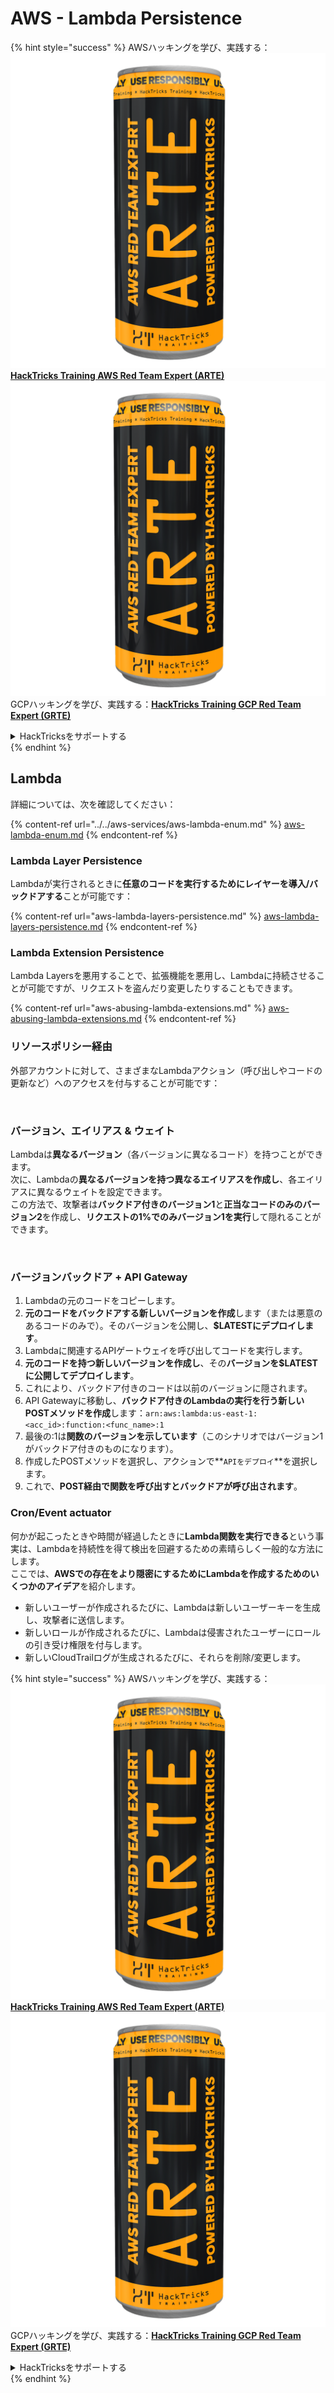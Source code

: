 # AWS - Lambda Persistence

{% hint style="success" %}
AWSハッキングを学び、実践する：<img src="../../../../.gitbook/assets/image (1) (1) (1).png" alt="" data-size="line">[**HackTricks Training AWS Red Team Expert (ARTE)**](https://training.hacktricks.xyz/courses/arte)<img src="../../../../.gitbook/assets/image (1) (1) (1).png" alt="" data-size="line">\
GCPハッキングを学び、実践する：<img src="../../../../.gitbook/assets/image (2).png" alt="" data-size="line">[**HackTricks Training GCP Red Team Expert (GRTE)**<img src="../../../../.gitbook/assets/image (2).png" alt="" data-size="line">](https://training.hacktricks.xyz/courses/grte)

<details>

<summary>HackTricksをサポートする</summary>

* [**サブスクリプションプラン**](https://github.com/sponsors/carlospolop)を確認してください！
* **💬 [**Discordグループ**](https://discord.gg/hRep4RUj7f)または[**Telegramグループ**](https://t.me/peass)に参加するか、**Twitter** 🐦 [**@hacktricks\_live**](https://twitter.com/hacktricks_live)**をフォローしてください。**
* **[**HackTricks**](https://github.com/carlospolop/hacktricks)および[**HackTricks Cloud**](https://github.com/carlospolop/hacktricks-cloud)のGitHubリポジトリにPRを提出してハッキングトリックを共有してください。**

</details>
{% endhint %}

## Lambda

詳細については、次を確認してください：

{% content-ref url="../../aws-services/aws-lambda-enum.md" %}
[aws-lambda-enum.md](../../aws-services/aws-lambda-enum.md)
{% endcontent-ref %}

### Lambda Layer Persistence

Lambdaが実行されるときに**任意のコードを実行するためにレイヤーを導入/バックドアする**ことが可能です：

{% content-ref url="aws-lambda-layers-persistence.md" %}
[aws-lambda-layers-persistence.md](aws-lambda-layers-persistence.md)
{% endcontent-ref %}

### Lambda Extension Persistence

Lambda Layersを悪用することで、拡張機能を悪用し、Lambdaに持続させることが可能ですが、リクエストを盗んだり変更したりすることもできます。

{% content-ref url="aws-abusing-lambda-extensions.md" %}
[aws-abusing-lambda-extensions.md](aws-abusing-lambda-extensions.md)
{% endcontent-ref %}

### リソースポリシー経由

外部アカウントに対して、さまざまなLambdaアクション（呼び出しやコードの更新など）へのアクセスを付与することが可能です：

<figure><img src="../../../../.gitbook/assets/image (255).png" alt=""><figcaption></figcaption></figure>

### バージョン、エイリアス & ウェイト

Lambdaは**異なるバージョン**（各バージョンに異なるコード）を持つことができます。\
次に、Lambdaの**異なるバージョンを持つ異なるエイリアスを作成し**、各エイリアスに異なるウェイトを設定できます。\
この方法で、攻撃者は**バックドア付きのバージョン1**と**正当なコードのみのバージョン2**を作成し、**リクエストの1%でのみバージョン1を実行**して隠れることができます。

<figure><img src="../../../../.gitbook/assets/image (120).png" alt=""><figcaption></figcaption></figure>

### バージョンバックドア + API Gateway

1. Lambdaの元のコードをコピーします。
2. **元のコードをバックドアする新しいバージョンを作成**します（または悪意のあるコードのみで）。そのバージョンを公開し、**$LATESTにデプロイします**。
3. Lambdaに関連するAPIゲートウェイを呼び出してコードを実行します。
4. **元のコードを持つ新しいバージョンを作成し**、その**バージョンを$LATESTに公開してデプロイします**。
5. これにより、バックドア付きのコードは以前のバージョンに隠されます。
6. API Gatewayに移動し、**バックドア付きのLambdaの実行を行う新しいPOSTメソッドを作成**します：`arn:aws:lambda:us-east-1:<acc_id>:function:<func_name>:1`
7. 最後の:1は**関数のバージョンを示しています**（このシナリオではバージョン1がバックドア付きのものになります）。
8. 作成したPOSTメソッドを選択し、アクションで**`APIをデプロイ`**を選択します。
9. これで、**POST経由で関数を呼び出すとバックドアが呼び出されます**。

### Cron/Event actuator

何かが起こったときや時間が経過したときに**Lambda関数を実行できる**という事実は、Lambdaを持続性を得て検出を回避するための素晴らしく一般的な方法にします。\
ここでは、**AWSでの存在をより隠密にするためにLambdaを作成するためのいくつかのアイデア**を紹介します。

* 新しいユーザーが作成されるたびに、Lambdaは新しいユーザーキーを生成し、攻撃者に送信します。
* 新しいロールが作成されるたびに、Lambdaは侵害されたユーザーにロールの引き受け権限を付与します。
* 新しいCloudTrailログが生成されるたびに、それらを削除/変更します。

{% hint style="success" %}
AWSハッキングを学び、実践する：<img src="../../../../.gitbook/assets/image (1) (1) (1).png" alt="" data-size="line">[**HackTricks Training AWS Red Team Expert (ARTE)**](https://training.hacktricks.xyz/courses/arte)<img src="../../../../.gitbook/assets/image (1) (1) (1).png" alt="" data-size="line">\
GCPハッキングを学び、実践する：<img src="../../../../.gitbook/assets/image (2).png" alt="" data-size="line">[**HackTricks Training GCP Red Team Expert (GRTE)**<img src="../../../../.gitbook/assets/image (2).png" alt="" data-size="line">](https://training.hacktricks.xyz/courses/grte)

<details>

<summary>HackTricksをサポートする</summary>

* [**サブスクリプションプラン**](https://github.com/sponsors/carlospolop)を確認してください！
* **💬 [**Discordグループ**](https://discord.gg/hRep4RUj7f)または[**Telegramグループ**](https://t.me/peass)に参加するか、**Twitter** 🐦 [**@hacktricks\_live**](https://twitter.com/hacktricks_live)**をフォローしてください。**
* **[**HackTricks**](https://github.com/carlospolop/hacktricks)および[**HackTricks Cloud**](https://github.com/carlospolop/hacktricks-cloud)のGitHubリポジトリにPRを提出してハッキングトリックを共有してください。**

</details>
{% endhint %}
